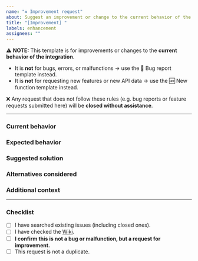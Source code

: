 ```yaml
---
name: "♻️ Improvement request"
about: Suggest an improvement or change to the current behavior of the integration
title: "[Improvement] "
labels: enhancement
assignees: ""
---
```


⚠️ **NOTE:** This template is for improvements or changes to the **current behavior of the integration**.  

- It is **not** for bugs, errors, or malfunctions → use the 🐞 Bug report template instead.  
- It is **not** for requesting new features or new API data → use the 🆕 New function template instead.  

❌ Any request that does not follow these rules (e.g. bug reports or feature requests submitted here) will be **closed without assistance**.

---

### Current behavior
<!-- Describe the current behavior of the integration. -->

### Expected behavior
<!-- Describe what you would expect instead. -->

### Suggested solution
<!-- If you have an idea of how it could be improved, describe it here. -->

### Alternatives considered
<!-- Mention other approaches you thought about. -->

### Additional context
<!-- Add any other context, screenshots, or examples related to your request. -->

---

### Checklist
- [ ] I have searched existing issues (including closed ones).
- [ ] I have checked the [Wiki](https://github.com/figorr/meteocat/wiki).
- [ ] **I confirm this is not a bug or malfunction, but a request for improvement.**
- [ ] This request is not a duplicate.
